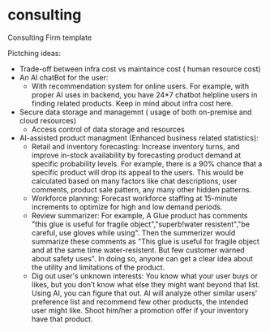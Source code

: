 # consulting
Consulting Firm template

Pictching ideas:
- Trade-off between infra cost vs maintaince cost ( human resource cost)
- An AI chatBot for the user:
    * With recommendation system for online users. For example, with proper AI uses in backend, you have 24*7 chatbot helpline users in finding related products. Keep in mind about infra cost here. 
- Secure data storage and managemnt ( usage of both on-premise and cloud resources)
    * Access control of data storage and resources
- AI-assisted product managment (Enhanced business related statistics):
    * Retail and inventory forecasting: Increase inventory turns, and improve in-stock availability by forecasting product demand at specific probability levels. For example, there is a 90% chance that a specific product will drop its appeal to the users. This would be calculated based on many factors like chat descriptions, user comments, product sale pattern, any many other hidden patterns.
    * Workforce planning: Forecast workforce staffing at 15-minute increments to optimize for high and low demand periods.
    * Review summarizer: For example, A Glue product has comments "this glue is useful for fragile object","superb!water resistent","be careful, use gloves while using". Then the summerizer would summarize these comments as "This glue is useful for fragile object and at the same time water-resistent. But few customer warned about safety uses". In doing so, anyone can get a clear idea about the utility and limitations of the product.
    * Dig out user's unknown interests: You know what your user buys or likes, but you don’t know what else they might want beyond that list. Using AI, you can figure that out. AI will analyze other similar users' preference list and recommend few other products, the intended user might like. Shoot him/her a promotion offer if your inventory have that product. 
